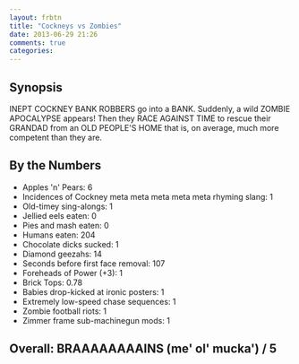 ```yaml
---
layout: frbtn
title: "Cockneys vs Zombies"
date: 2013-06-29 21:26
comments: true
categories: 
---
```


Synopsis
--------

INEPT COCKNEY BANK ROBBERS go into a BANK. Suddenly, a wild ZOMBIE APOCALYPSE appears! Then they RACE AGAINST TIME to rescue their GRANDAD from an OLD PEOPLE'S HOME that is, on average, much more competent than they are.

By the Numbers
--------------

* Apples 'n' Pears: 6
* Incidences of Cockney meta meta meta meta meta rhyming slang: 1
* Old-timey sing-alongs: 1
* Jellied eels eaten: 0
* Pies and mash eaten: 0
* Humans eaten: 204
* Chocolate dicks sucked: 1
* Diamond geezahs: 14
* Seconds before first face removal: 107
* Foreheads of Power (+3): 1
* Brick Tops: 0.78
* Babies drop-kicked at ironic posters: 1
* Extremely low-speed chase sequences: 1
* Zombie football riots: 1
* Zimmer frame sub-machinegun mods: 1

Overall: BRAAAAAAAAINS (me' ol' mucka') / 5
-------------------------------------------
